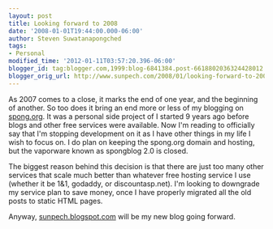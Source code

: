 ```yaml
---
layout: post
title: Looking forward to 2008
date: '2008-01-01T19:44:00.000-06:00'
author: Steven Suwatanapongched
tags:
- Personal
modified_time: '2012-01-11T03:57:20.396-06:00'
blogger_id: tag:blogger.com,1999:blog-6841384.post-6618802036324428012
blogger_orig_url: http://www.sunpech.com/2008/01/looking-forward-to-2008.html
---
```


As 2007 comes to a close, it marks the end of one year, and the beginning of another.  So too does it bring an end more or less of my blogging on <a href="http://spong.org">spong.org</a>.  It was a personal side project of I started 9 years ago before blogs and other free services were available.  Now I'm reading to officially say that I'm stopping development on it as I have other things in my life I wish to focus on.  I do plan on keeping the spong.org domain and hosting, but the vaporware known as spongblog 2.0 is closed.

The biggest reason behind this decision is that there are just too many other services that scale much better than whatever free hosting service I use (whether it be 1&1, godaddy, or discountasp.net).  I'm looking to downgrade my service plan to save money, once I have properly migrated all the old posts to static HTML pages.

Anyway, <a href="http://sunpech.blogspot.com">sunpech.blogspot.com</a> will be my new blog going forward.